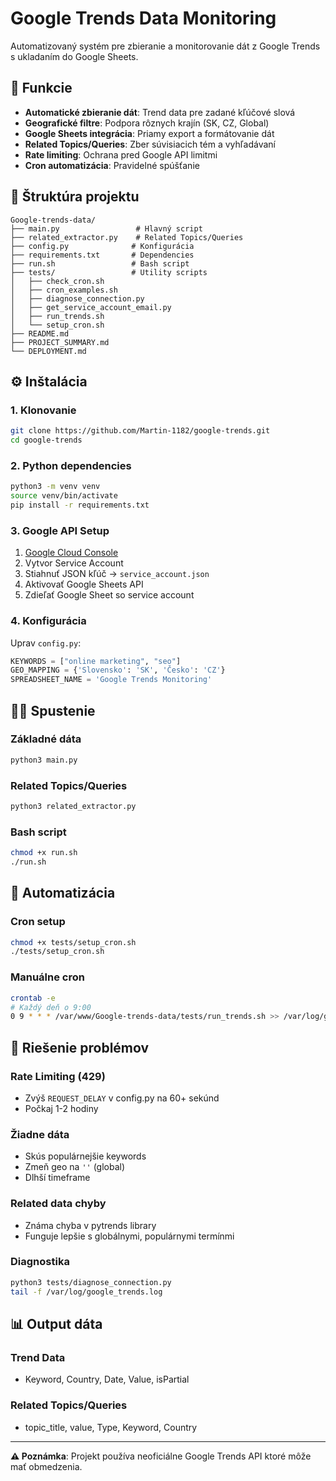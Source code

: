 # Google Trends Data Monitoring

Automatizovaný systém pre zbieranie a monitorovanie dát z Google Trends s ukladaním do Google Sheets.

## 🚀 Funkcie

- **Automatické zbieranie dát**: Trend data pre zadané kľúčové slová
- **Geografické filtre**: Podpora rôznych krajín (SK, CZ, Global)
- **Google Sheets integrácia**: Priamy export a formátovanie dát
- **Related Topics/Queries**: Zber súvisiacich tém a vyhľadávaní
- **Rate limiting**: Ochrana pred Google API limitmi
- **Cron automatizácia**: Pravidelné spúšťanie

## 📁 Štruktúra projektu

```
Google-trends-data/
├── main.py                 # Hlavný script
├── related_extractor.py    # Related Topics/Queries
├── config.py              # Konfigurácia
├── requirements.txt       # Dependencies
├── run.sh                 # Bash script
├── tests/                 # Utility scripts
│   ├── check_cron.sh      
│   ├── cron_examples.sh   
│   ├── diagnose_connection.py
│   ├── get_service_account_email.py
│   ├── run_trends.sh
│   └── setup_cron.sh
├── README.md              
├── PROJECT_SUMMARY.md     
└── DEPLOYMENT.md          
```

## ⚙️ Inštalácia

### 1. Klonovanie
```bash
git clone https://github.com/Martin-1182/google-trends.git
cd google-trends
```

### 2. Python dependencies
```bash
python3 -m venv venv
source venv/bin/activate
pip install -r requirements.txt
```

### 3. Google API Setup
1. [Google Cloud Console](https://console.cloud.google.com/)
2. Vytvor Service Account
3. Stiahnuť JSON kľúč → `service_account.json`
4. Aktivovať Google Sheets API
5. Zdieľať Google Sheet so service account

### 4. Konfigurácia
Uprav `config.py`:
```python
KEYWORDS = ["online marketing", "seo"]
GEO_MAPPING = {'Slovensko': 'SK', 'Česko': 'CZ'}
SPREADSHEET_NAME = 'Google Trends Monitoring'
```

## 🏃‍♂️ Spustenie

### Základné dáta
```bash
python3 main.py
```

### Related Topics/Queries
```bash
python3 related_extractor.py
```

### Bash script
```bash
chmod +x run.sh
./run.sh
```

## 🤖 Automatizácia

### Cron setup
```bash
chmod +x tests/setup_cron.sh
./tests/setup_cron.sh
```

### Manuálne cron
```bash
crontab -e
# Každý deň o 9:00
0 9 * * * /var/www/Google-trends-data/tests/run_trends.sh >> /var/log/google_trends.log 2>&1
```

## 🔧 Riešenie problémov

### Rate Limiting (429)
- Zvýš `REQUEST_DELAY` v config.py na 60+ sekúnd
- Počkaj 1-2 hodiny

### Žiadne dáta
- Skús populárnejšie keywords
- Zmeň geo na `''` (global)
- Dlhší timeframe

### Related data chyby
- Známa chyba v pytrends library
- Funguje lepšie s globálnymi, populárnymi termínmi

### Diagnostika
```bash
python3 tests/diagnose_connection.py
tail -f /var/log/google_trends.log
```

## 📊 Output dáta

### Trend Data
- Keyword, Country, Date, Value, isPartial

### Related Topics/Queries  
- topic_title, value, Type, Keyword, Country

---

**⚠️ Poznámka**: Projekt používa neoficiálne Google Trends API ktoré môže mať obmedzenia.
